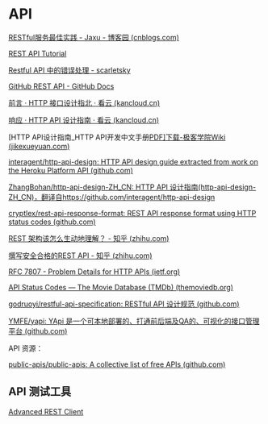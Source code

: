 # API

[RESTful服务最佳实践 - Jaxu - 博客园 (cnblogs.com)](https://www.cnblogs.com/jaxu/p/7908111.html)

[REST API Tutorial](https://www.restapitutorial.com/)

[Restful API 中的错误处理 - scarletsky](https://scarletsky.github.io/2016/11/30/error-handling-in-restful-api/)

[GitHub REST API - GitHub Docs](https://docs.github.com/cn/rest)

[前言 · HTTP 接口设计指北 · 看云 (kancloud.cn)](https://www.kancloud.cn/kancloud/http-api-guide/56260)

[响应 · HTTP API 设计指南 · 看云 (kancloud.cn)](https://www.kancloud.cn/kancloud/http-api-design/78122)

[HTTP API设计指南_HTTP API开发中文手册[PDF\]下载-极客学院Wiki (jikexueyuan.com)](https://wiki.jikexueyuan.com/project/http-api/)

[interagent/http-api-design: HTTP API design guide extracted from work on the Heroku Platform API (github.com)](https://github.com/interagent/http-api-design)

[ZhangBohan/http-api-design-ZH_CN: HTTP API 设计指南(http-api-design-ZH_CN)，翻译自https://github.com/interagent/http-api-design](https://github.com/ZhangBohan/http-api-design-ZH_CN)

[cryptlex/rest-api-response-format: REST API response format using HTTP status codes (github.com)](https://github.com/cryptlex/rest-api-response-format)

[REST 架构该怎么生动地理解？ - 知乎 (zhihu.com)](https://www.zhihu.com/question/27785028/answer/48096396)

[撰写安全合格的REST API - 知乎 (zhihu.com)](https://zhuanlan.zhihu.com/p/20034107)

[RFC 7807 - Problem Details for HTTP APIs (ietf.org)](https://datatracker.ietf.org/doc/rfc7807/?include_text=1)

[API Status Codes — The Movie Database (TMDb) (themoviedb.org)](https://www.themoviedb.org/documentation/api/status-codes)

[godruoyi/restful-api-specification: RESTful API 设计规范 (github.com)](https://github.com/godruoyi/restful-api-specification)

[YMFE/yapi: YApi 是一个可本地部署的、打通前后端及QA的、可视化的接口管理平台 (github.com)](https://github.com/YMFE/yapi)

API 资源：

[public-apis/public-apis: A collective list of free APIs (github.com)](https://github.com/public-apis/public-apis)

## API 测试工具

[Advanced REST Client](https://install.advancedrestclient.com/install)
